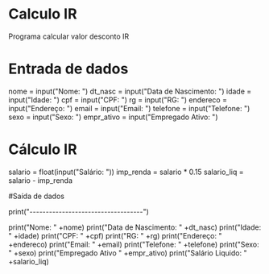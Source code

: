 #  Calculo IR
Programa calcular valor desconto IR

# Entrada de dados

nome       = input("Nome:               ")
dt_nasc    = input("Data de Nascimento: ")
idade      = input("Idade:              ")
cpf        = input("CPF:                ") 
rg         = input("RG:                 ")
endereco   = input("Endereço:           ")
email      = input("Email:              ")
telefone   = input("Telefone:           ")
sexo       = input("Sexo:               ")
empr_ativo = input("Empregado Ativo:    ")

# Cálculo IR

salario     = float(input("Salário:     "))
imp_renda   = salario * 0.15
salario_liq = salario - imp_renda

#Saída de dados

print("-----------------------------------")

print("Nome:               " +nome)
print("Data de Nascimento: " +dt_nasc)
print("Idade:              " +idade)
print("CPF:                " +cpf)
print("RG:                 " +rg)
print("Endereço:           " +endereco)
print("Email:              " +email)
print("Telefone:           " +telefone)
print("Sexo:               " +sexo)
print("Empregado Ativo     " +empr_ativo)
print("Salário Liquido:    " +salario_liq)
